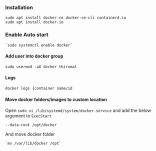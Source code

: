 ### Installation

    sudo apt install docker-ce docker-ce-cli containerd.io
    sudo apt install docker.io    

### Enable Auto start

    `sudo systemctl enable docker`

#### Add user into docker group

    sudo usermod -aG docker thirumal

#### Logs

    docker logs {container name/id

#### Move docker folders/images to custom location

Open `sudo vi /lib/systemd/system/docker.service` and add the below argument to `ExecStart`

    --data-root /opt/docker

And move docker folder

    `mv /var/lib/docker /opt`
